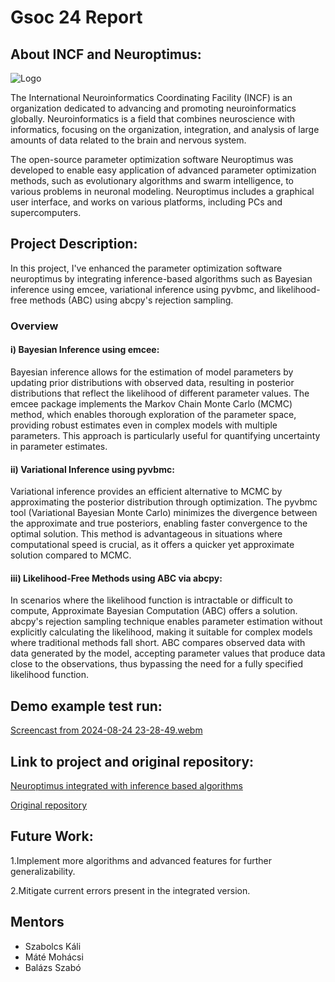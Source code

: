 # Gsoc 24 Report

## About INCF and Neuroptimus:


![Logo](https://miro.medium.com/v2/resize:fit:640/format:webp/1*JPDsvb0AQsGRZ9IDOPSvew.png)

The International Neuroinformatics Coordinating Facility (INCF) is an organization dedicated to advancing and promoting neuroinformatics globally. Neuroinformatics is a field that combines neuroscience with informatics, focusing on the organization, integration, and analysis of large amounts of data related to the brain and nervous system.

 The open-source parameter optimization software Neuroptimus was developed to enable easy application of advanced parameter optimization methods, such as evolutionary algorithms and swarm intelligence, to various problems in neuronal modeling. Neuroptimus includes a graphical user interface, and works on various platforms, including PCs and supercomputers.

## Project Description:
In this project, I've enhanced the parameter optimization software neuroptimus by integrating  inference-based algorithms such as  Bayesian inference using emcee, variational inference using pyvbmc, and likelihood-free methods (ABC) using abcpy's rejection sampling.

### Overview

#### i) Bayesian Inference using emcee: 

Bayesian inference allows for the estimation of model parameters by updating prior distributions with observed data, resulting in posterior distributions that reflect the likelihood of different parameter values. The emcee package implements the Markov Chain Monte Carlo (MCMC) method, which enables thorough exploration of the parameter space, providing robust estimates even in complex models with multiple parameters. This approach is particularly useful for quantifying uncertainty in parameter estimates.

#### ii) Variational Inference using pyvbmc: 

Variational inference provides an efficient alternative to MCMC by approximating the posterior distribution through optimization. The pyvbmc tool (Variational Bayesian Monte Carlo) minimizes the divergence between the approximate and true posteriors, enabling faster convergence to the optimal solution. This method is advantageous in situations where computational speed is crucial, as it offers a quicker yet approximate solution compared to MCMC.

#### iii) Likelihood-Free Methods using ABC via abcpy: 

In scenarios where the likelihood function is intractable or difficult to compute, Approximate Bayesian Computation (ABC) offers a solution. abcpy's rejection sampling technique enables parameter estimation without explicitly calculating the likelihood, making it suitable for complex models where traditional methods fall short. ABC compares observed data with data generated by the model, accepting parameter values that produce data close to the observations, thus bypassing the need for a fully specified likelihood function.
## Demo example test run:

[Screencast from 2024-08-24 23-28-49.webm](https://github.com/user-attachments/assets/97f66c14-e2a4-4b1d-af7d-69eae5acd9b2)

## Link to project and original repository:
[Neuroptimus integrated with inference based algorithms](https://github.com/Tamogh123/neuroptimus/tree/branch)

[Original repository](https://github.com/KaliLab/neuroptimus/tree/main)

## Future Work:
 1.Implement more algorithms and advanced features for further generalizability.
 
 2.Mitigate current errors present in the integrated version.

 ## Mentors

- Szabolcs Káli
- Máté Mohácsi
- Balázs Szabó
